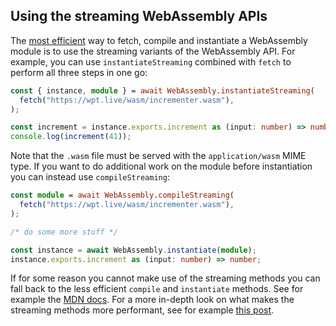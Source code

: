 ## Using the streaming WebAssembly APIs

The
[most efficient](https://developer.mozilla.org/en-US/docs/Web/JavaScript/Reference/Global_Objects/WebAssembly/instantiateStreaming)
way to fetch, compile and instantiate a WebAssembly module is to use the streaming variants of the WebAssembly API. For
example, you can use `instantiateStreaming` combined with `fetch` to perform all three steps in one go:

```ts
const { instance, module } = await WebAssembly.instantiateStreaming(
  fetch("https://wpt.live/wasm/incrementer.wasm"),
);

const increment = instance.exports.increment as (input: number) => number;
console.log(increment(41));
```

Note that the `.wasm` file must be served with the `application/wasm` MIME type. If you want to do additional work on
the module before instantiation you can instead use `compileStreaming`:

```ts
const module = await WebAssembly.compileStreaming(
  fetch("https://wpt.live/wasm/incrementer.wasm"),
);

/* do some more stuff */

const instance = await WebAssembly.instantiate(module);
instance.exports.increment as (input: number) => number;
```

If for some reason you cannot make use of the streaming methods you can fall back to the less efficient `compile` and
`instantiate` methods. See for example the
[MDN docs](https://developer.mozilla.org/en-US/docs/Web/JavaScript/Reference/Global_Objects/WebAssembly/instantiate).
For a more in-depth look on what makes the streaming methods more performant, see for example
[this post](https://hacks.mozilla.org/2018/01/making-webassembly-even-faster-firefoxs-new-streaming-and-tiering-compiler/).
